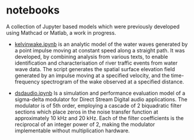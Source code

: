 # notebooks

A collection of Jupyter based models which were previously developed using Mathcad or Matlab, a work in progress.

* [kelvinwake.ipynb](kelvinwake.ipynb) is an analytic model of the water waves generated by a point impulse moving at constant speed along a straight path. It was developed, by combining analysis from various texts, to enable identification and characterisation of river traffic events from water wave data. The script generates the spatial surface elevation field generated by an impulse moving at a specified velocity, and the time-frequency spectrogram of the wake observed at a specified distance.

* [dsdaudio.ipynb](dsdaudio.ipynb) Is a simulation and performance evaluation model of a sigma-delta modulator for Direct Stream Digital audio applications. The modulator is of 5th order, employing a cascade of 2 biquadratic filter sections which place zeros in the noise transfer function at approximately 10 kHz and 20 kHz. Each of the filter coefficients is the reciprocal of an integer power of 2, making the modulator implementable without multiplication hardware.
